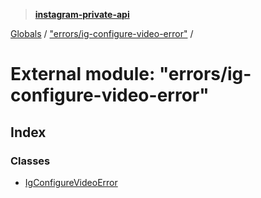 > **[instagram-private-api](../README.md)**

[Globals](../globals.md) / ["errors/ig-configure-video-error"](_errors_ig_configure_video_error_.md) /

# External module: "errors/ig-configure-video-error"

## Index

### Classes

* [IgConfigureVideoError](../classes/_errors_ig_configure_video_error_.igconfigurevideoerror.md)